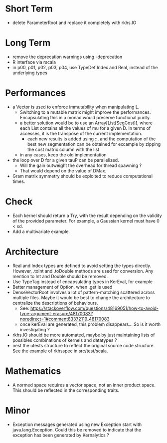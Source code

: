 # Short Term

- delete ParameterRoot and replace it completely with rkhs.IO

# Long Term

- remove the deprecation warnings using -deprecation
- R interface via rscala
- in p00, p01, p02, p03, p04, use TypeDef Index and Real, instead of the underlying types

# Performances

- a Vector is used to enforce immutability when manipulating L.
    - Switching to a mutable matrix might improve the performances. Encapsulating this in a monad would preserve functional purity.
    - a better solution would be to use an Array[List[SegCost]], where each List contains all the values of mu for a given D. In terms of accesses, it is the transpose of the current implementation.
        - each new results is added using ::, and the computation of the best new segmentation can be obtained for excample by zipping the cost matrix column with the list
    - in any cases, keep the old implementation
- the loop over D for a given tauP can be parallelized.
    - Will the gain outweight the overhead for thread spawning ?
    - That would depend on the value of DMax.
- Gram matrix symmetry should be exploited to reduce computational times.

# Check

- Each kernel should return a Try, with the result depending on the validity of the provided parameter. For example, a Gaussian kernel must have 0 < sd.
- Add a multivariate example.
 
# Architecture

- Real and Index types are defined to avoid setting the types directly. However, .toInt and .toDouble methods are used for conversion. Any mention to Int and Double should be removed.
- Use TypeTag instead of encapsulating types in KerEval, for example
- Better management of Option, when .get is used
- DenseVectorRoot involves a lot of pattern-matching scattered across multiple files. Maybe it would be best to change the architecture to centralize the descriptions of behaviours.
    - See: https://stackoverflow.com/questions/48169051/how-to-avoid-type-argument-erasure/48170083?noredirect=1#comment83372119_48170083
    - once kerEval are generated, this problem disappears... So is it worth investigating ?
- rkhs.IO should be more automated, maybe by just maintaining lists of possibles combinations of kernels and datatypes ?
- nest the utests structure to reflect the original source code structure. See the example of rkhsspec in src/test/scala.

# Mathematics

- A normed space requires a vector space, not an inner product space. This should be reflected in the corresponding traits.

# Minor

- Exception messages generated using new Exception start with java.lang.Exception. Could this be removed to indicate that the exception has been generated by Kernalytics ?

